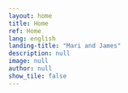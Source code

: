 ```yaml
---
layout: home
title: Home
ref: Home
lang: english
landing-title: "Mari and James"
description: null
image: null
author: null
show_tile: false
---
```


